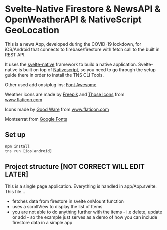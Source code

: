 # Svelte-Native Firestore & NewsAPI & OpenWeatherAPI & NativeScript GeoLocation

This is a news App, developed during the COVID-19 lockdown, for iOS/Android that connects to firebase/firestore with fetch call to the built in REST API.

It uses the <a href='https://svelte-native.technology/docs'>svelte-native</a> framework to build a native application. Svelte-native is built on top of <a href="https://nativescript.ord">Nativescript</a>, so you need to go through the setup guide there in order to install the TNS CLI Tools.

Other used add ons/plug ins: 
<a href='https://fontawesome.com/docs'>Font Awesome</a>

Weather icons are made by <a href="https://www.flaticon.com/authors/freepik" title="Freepik">Freepik</a> and <a href="https://www.flaticon.com/authors/those-icons" title="Those Icons">Those Icons</a> from <a href="https://www.flaticon.com/"     title="Flaticon">www.flaticon.com</a></div><div>Icons made by <a href="https://www.flaticon.com/authors/good-ware" title="Good Ware">Good Ware</a> from <a href="https://www.flaticon.com/"     title="Flaticon">www.flaticon.com</a>

Montserrat from <a href='https://fonts.google.com'>Google Fonts</a>


## Set up
```html
npm install 
tns run [ios|android]
```

## Project structure [NOT CORRECT WILL EDIT LATER]
This is a single page application.
Everything is handled in app/App.svelte. This file...
- fetches data from firestore in svelte onMount function
- uses a scrollView to display the list of Items
- you are not able to do anything further with the items - i.e delete, update or add - so the example just serves as a demo of how you can include firestore data in a simple app